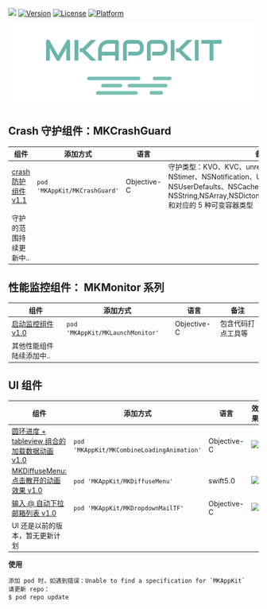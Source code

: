 


![](https://api.travis-ci.org/mythkiven/MKAppKit.svg?branch=master)
[![Version](https://img.shields.io/cocoapods/v/MKAppKit.svg?style=flat)](http://cocoapods.org/pods/MKAppKit)
[![License](https://img.shields.io/apm/l/vim-mode.svg)](http://cocoapods.org/pods/MKAppKit)
[![Platform](https://img.shields.io/cocoapods/p/MKAppKit.svg?style=flat)](http://cocoapods.org/pods/MKAppKit)


![](./source/icon_MKAppKit.png)


## Crash 守护组件：MKCrashGuard

| 组件 | 添加方式 | 语言 | 备注 |
| --- | --- | --- | --- |
| [crash 防护组件 v1.1](https://github.com/mythkiven/MKAppKit/blob/master/doc/MKCrashGuard.md) | `pod 'MKAppKit/MKCrashGuard' ` | Objective-C   | 守护类型：KVO、KVC、unrecognized selector、NStimer、NSNotification、UINavigationController、NSUserDefaults、NSCache、以及：NSString,NSArray,NSDictonary,NSAttributedString,NSSet 和对应的 5 种可变容器类型
| 守护的范围持续更新中.. |  |  |

## 性能监控组件： MKMonitor 系列

| 组件 | 添加方式 | 语言 | 备注 |
| --- | --- | --- | --- |
| [启动监控组件 v1.0](https://github.com/mythkiven/MKAppKit/blob/master/doc/MKMonitor.md) |  `pod 'MKAppKit/MKLaunchMonitor' ` | Objective-C   | 包含代码打点工具等
| 其他性能组件陆续添加中.. |  |  |



## UI 组件

| 组件 | 添加方式 | 语言 | 效果 |
| --- | --- | --- | --- |
| [圆环进度 + tableview 组合的加载数据动画 v1.0](https://github.com/mythkiven/MKAppKit/blob/master/doc/MKCombineLoadingAnimation.md) |  `pod 'MKAppKit/MKCombineLoadingAnimation' ` | Objective-C   | ![](https://github.com/mythkiven/MKAppKit/blob/master/source/MKCombineLoadingAnimation.gif)
| [MKDiffuseMenu: 点击散开的动画效果 v1.0](https://github.com/mythkiven/MKAppKit/blob/master/doc/MKDiffuseMenu.md) |  `pod 'MKAppKit/MKDiffuseMenu' ` | swift5.0   | ![](https://github.com/mythkiven/MKAppKit/blob/master/source/MKDiffuseMenu.gif)
| [输入 @ 自动下拉邮箱列表 v1.0](https://github.com/mythkiven/MKAppKit/blob/master/doc/MKDropdownMailTF.md) |  `pod 'MKAppKit/MKDropdownMailTF' ` |  Objective-C | ![](https://github.com/mythkiven/MKAppKit/blob/master/source/MKDropdownMailTF.gif)
| UI 还是以前的版本，暂无更新计划 |  |  |



**使用**

```
添加 pod 时，如遇到错误：Unable to find a specification for `MKAppKit`
请更新 repo：
$ pod repo update
```
